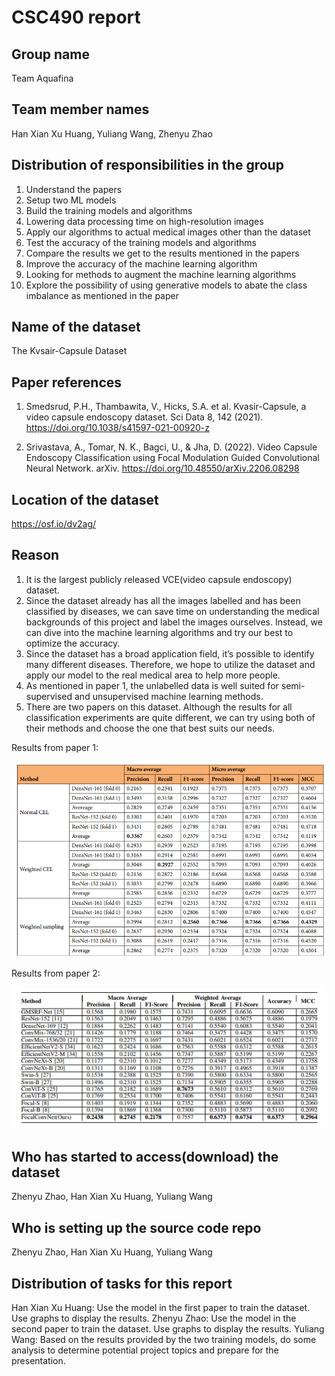 # CSC490 report 

## Group name
Team Aquafina

## Team member names
Han Xian Xu Huang, Yuliang Wang, Zhenyu Zhao

## Distribution of responsibilities in the group
1. Understand the papers
2. Setup two ML models
3. Build the training models and algorithms
4. Lowering data processing time on high-resolution images
5. Apply our algorithms to actual medical images other than the dataset
6. Test the accuracy of the training models and algorithms
7. Compare the results we get to the results mentioned in the papers
8. Improve the accuracy of the machine learning algorithm
9. Looking for methods to augment the machine learning algorithms
10. Explore the possibility of using generative models to abate the class imbalance as mentioned in the paper

## Name of the dataset
The Kvsair-Capsule Dataset

## Paper references
1. Smedsrud, P.H., Thambawita, V., Hicks, S.A. et al. Kvasir-Capsule, a video capsule endoscopy dataset. Sci Data 8, 142 (2021). https://doi.org/10.1038/s41597-021-00920-z

2. Srivastava, A., Tomar, N. K., Bagci, U., & Jha, D. (2022). Video Capsule Endoscopy Classification using Focal Modulation Guided Convolutional Neural Network. arXiv. 
https://doi.org/10.48550/arXiv.2206.08298

## Location of the dataset
https://osf.io/dv2ag/

## Reason
1. It is the largest publicly released VCE(video capsule endoscopy) dataset. 
2. Since the dataset already has all the images labelled and has been classified by diseases, we can save time on understanding the medical backgrounds of this project and label the images ourselves. Instead, we can dive into the machine learning algorithms and try our best to optimize the accuracy.
3. Since the dataset has a broad application field, it’s possible to identify many different diseases. Therefore, we hope to utilize the dataset and apply our model to the real medical area to help more people.
4. As mentioned in paper 1, the unlabelled data is well suited for semi-supervised and unsupervised machine learning methods.
5. There are two papers on this dataset. Although the results for all classification experiments are quite different, we can try using both of their methods and choose the one that best suits our needs.

Results from paper 1:

![Results from paper 1](results_paper_1.png)

Results from paper 2:

![Results from paper 2](results_paper_2.png)

## Who has started to access(download) the dataset
Zhenyu Zhao, Han Xian Xu Huang, Yuliang Wang

## Who is setting up the source code repo
Zhenyu Zhao, Han Xian Xu Huang, Yuliang Wang

## Distribution of tasks for this report
Han Xian Xu Huang: Use the model in the first paper to train the dataset. Use graphs to display the results.
Zhenyu Zhao: Use the model in the second paper to train the dataset. Use graphs to display the results.
Yuliang Wang: Based on the results provided by the two training models, do some analysis to determine potential project topics and prepare for the presentation. 

